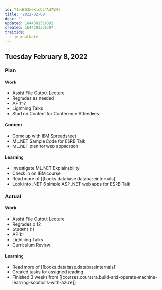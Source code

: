 ```yaml
---
id: Y1ed8G3keKinQzTAd7VM4
title: '2022-02-08'
desc: ''
updated: 1644381510092
created: 1644293330397
traitIds:
  - journalNote
---
```


## Tuesday February 8, 2022

### Plan

#### Work
- Assist File Output Lecture
- Regrades as needed
- AF 1:1?
- Lightning Talks
- Start on Content for Conference Attendees

#### Content
- Come up with IBM Spreadsheet
- ML.NET Sample Code for ESRB Talk
- ML.NET plan for web application

#### Learning
- Investigate ML.NET Explainability
- Check in on IBM course
- Read more of [[books.database.databaseinternals]]
- Look into .NET 6 simple ASP .NET web apps for ESRB Talk

### Actual
#### Work
- Assist File Output Lecture
- Regrades x 12
- Student 1:1
- AF 1:1
- Lightning Talks
- Curriculum Review

#### Learning
- Read more of [[books.database.databaseinternals]]
- Created tasks for assigned reading
- Finished 3 weeks from [[courses.coursera.build-and-operate-machine-learning-solutions-with-azure]]